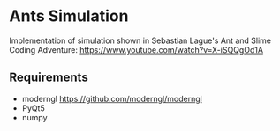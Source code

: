 # Ants Simulation

Implementation of simulation shown in Sebastian Lague's Ant and Slime Coding Adventure:
https://www.youtube.com/watch?v=X-iSQQgOd1A

## Requirements
- moderngl https://github.com/moderngl/moderngl
- PyQt5
- numpy
